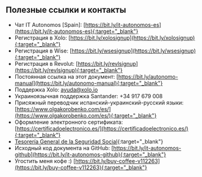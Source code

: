 ## Полезные ссылки и контакты

- Чат IT
  Autonomos [Spain]: [https://bit.ly/it-autonomos-es](https://bit.ly/it-autonomos-es){:target="_blank"}
- Регистрация в Xolo: [https://bit.ly/xolosignup](https://bit.ly/xolosignup){:target="_blank"}
- Регистрация в Wise: [https://bit.ly/wsesignup](https://bit.ly/wsesignup){:target="_blank"}
- Регистрация в
  Revolut: [https://bit.ly/revlsignup](https://bit.ly/revlsignup){:target="_blank"}
- Постоянная ссылка на этот
  документ: [https://bit.ly/autonomo-manual](https://bit.ly/autonomo-manual){:target="_blank"}
- Поддержка Xolo: [ayuda@xolo.io](mailto:ayuda@xolo.io)
- Украиноязычная поддержка Santander: +34 917 679 008
- Присяжный переводчик испанский-украинский-русский
  языки: [https://www.olgakorobenko.com/es/](https://www.olgakorobenko.com/es/){:target="_blank"}
- Оформление электронного
  сертификата: [https://certificadoelectronico.es/](https://certificadoelectronico.es/){:target="_blank"}
- [Tesorería General de la Seguridad Social](https://portal.seg-social.gob.es/wps/portal/importass/importass/inicio){:target="_blank"}
- Исходный код документа на GitHub:
  [https://bit.ly/it-autonomos-github](https://bit.ly/it-autonomos-github){:target="_blank"}
- Угостить меня
  кофе :) [https://bit.ly/buy-coffee-v112263](https://bit.ly/buy-coffee-v112263){:target="_blank"}
